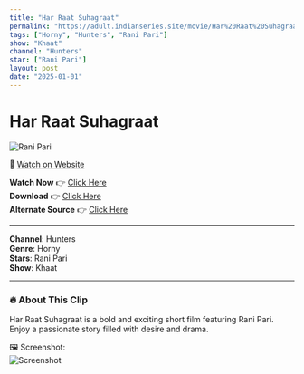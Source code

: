 ```yaml
---
title: "Har Raat Suhagraat"
permalink: "https://adult.indianseries.site/movie/Har%20Raat%20Suhagraat"
tags: ["Horny", "Hunters", "Rani Pari"]
show: "Khaat"
channel: "Hunters"
star: ["Rani Pari"]
layout: post
date: "2025-01-01"
---
```


# Har Raat Suhagraat

![Rani Pari](https://shorts.desisins.com/wp-content/uploads/2024/12/Rani-Pari-Khaat-Suhagraat-Hunters-DesiSins.com_.jpg)

🔗 [Watch on Website](https://adult.indianseries.site/movie/Har%20Raat%20Suhagraat)

**Watch Now** 👉 [Click Here](https://adult.indianseries.site/movie/Har%20Raat%20Suhagraat)  
**Download** 👉 [Click Here](https://adult.indianseries.site/movie/Har%20Raat%20Suhagraat)  
**Alternate Source** 👉 [Click Here](https://adult.indianseries.site/movie/Har%20Raat%20Suhagraat)

---

**Channel**: Hunters  
**Genre**: Horny  
**Stars**: Rani Pari  
**Show**: Khaat

---

### 🔥 About This Clip

Har Raat Suhagraat is a bold and exciting short film featuring Rani Pari. Enjoy a passionate story filled with desire and drama.
 
🖼️ Screenshot:  
![Screenshot](https://shorts.desisins.com/wp-content/uploads/2024/12/Rani-Pari-Khaat-Suhagraat-Hunters-DesiSins.com_.jpg)
